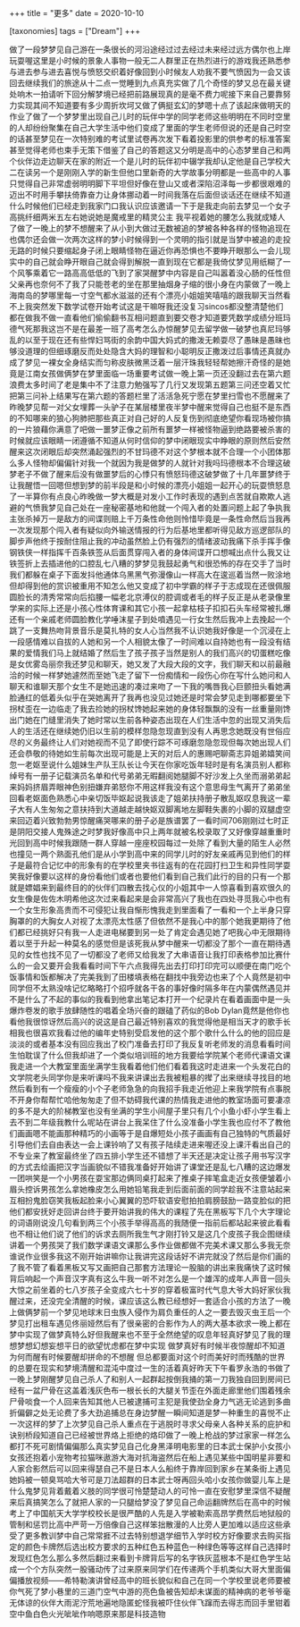 +++
title = "更多"
date = 2020-10-10

[taxonomies]
tags = ["Dream"]
+++ 

做了一段梦梦见自己游在一条很长的河沿途经过过去经过未来经过远方偶尔也上岸玩耍喔这里是小时候的景象人事物一般无二人群里正在热烈进行的游戏我还熟悉参与进去参与进去喜悦与愤怒交织着好像回到小时候友人劝我不要气愤因为一会又该回去继续我们的旅途从十二点一觉睡到九点真充实做了几个奇怪的梦又总在最关键处响木一拍请听下回分解梦境已经把前路展现真的是毫不费力呢接下来自己要靠努力实现其间不知道要有多少周折坎坷又做了俩挺玄幻的梦嗯十点了该起床做明天的作业了做了一个梦梦里出现自己儿时的玩伴中学的同学老师这些明明在不同时空里的人却纷纷聚集在自己大学生活中他们变成了里面的学生老师但说的还是自己时空的话甚至梦见在一次特别难的考试里试卷再次发下看着投影里的供参考的标准答案甚至觉得老师也束手无策下借鉴了自己的答题这又分明是高中的心态梦里自己和两个伙伴边走边聊天在家的附近一个是儿时的玩伴初中辍学我却认定他是自己学校大二在读另一个是刚刚入学的新生但他口里新奇的大学故事分明都是一些高中的人事只觉得自己非常虚弱明明脚下平坦但好像在登山又或者深陷沼泽每一步都很艰难的迈出不时用手攀扶倚靠奋力让身体挪动着一时间我落在后面但谈话还在继续不知道什么时候他们已经走到我家门口我认识应该邀请一下于是我走向前去梦见一个女子高挑纤细两米五左右她说她是魔戒里的精灵公主 我平视着她的腰怎么我就成矮人了做了一晚上的梦不想醒来了从小到大做过无数被追的梦被各种各样的怪物追现在也偶尔还会做一次两次这样的梦小时候得到一个灵明的指引就是当梦中被追的走投无路的时候只要缩起身子闭上眼睛怪物在逼近你再恐惧也不要睁开眼那么一会儿现实中的自己就会睁开眼自己就会得到解脱一直到现在它都是我倚仗梦见用纸糊了一个风筝乘着它一路高高低低的飞到了家哭醒梦中内容是自己叫嚣着没心肠的任性但父亲再也奈何不了我了只能苍老的坐在那里抽烟身子缩的很小身在内蒙做了一晚上海南岛的梦哪里每一寸空气都水滋滋的还有个漂亮小姐姐笑嘻嘻的跟我聊天当然看不上我突然发下数学试卷开始考试这是干嘛呀我还没复习sincos都没整清楚他们都在做我不做一直看他们偷偷翻书互相问题直到要交卷才知道要凭数学成绩分班玛德气死那我这岂不是在最差一班了高考怎么办惊醒梦见去留学做一破梦也真尼玛够乱的以至于现在还有些悍妇骂街的余韵中国大妈式的撒泼无赖耍尽了愚昧是愚昧也够没道理的但细琢磨反而处处隐含大妈的理智和小聪明反正撒泼过后事情还真就办成了梦见一裸女全身结实而匀称皮肤微黑泛着一层汗珠我轻轻帮她擦汗奇怪的是她竟是江南女孩做俩梦在梦里面临一场重要考试做一晚上第一页还没翻过去在第六题浪费太多时间了老是集中不了注意力勉强写了几行又发现第五题第三问还空着又忙把第三问补上结果写在第六题的答题栏里了活活急死宁愿在梦里扫雪也不愿醒来了昨晚梦见帮一对父女埋葬一头驴子在某层楼里夜半梦中醒来觉得自己也挺不是东西的不知哪来的狼心狗肺把那些真正对自己好的人反复伤到彻底绝望你看现场被你搞的一片狼藉你满意了吧做一噩梦正像之前所有噩梦一样被怪物逼到绝路要被杀害的时候就应该眼睛一闭遵循不知道从何时信仰的梦中闭眼现实中睁眼的原则然后安然醒来这次闭眼后却突然涌起强烈的不甘玛德不对这个梦根本就不合理一个小团体那么多人怪物却偏偏针对我一个就因为我是做梦的人就针对我吗玛德根本不合理这破梦老子不做了醒来后没有做噩梦后的心悸只有愤怒玛德这破梦做了十几年噩梦终于让我醒悟一回嗯但想到梦的前半段是和小时候的漂亮小姐姐一起开心的玩耍愤怒息了一半算你有点良心昨晚做一梦大概是对发小工作时表现的遇到点苦就自欺欺人逃避的气愤我梦见自己处在一座秘密基地和他就一个闯入者的处置问题上起了争执我主张杀掉万一是敌方的间谍则赔上千万条性命他则怜惜毕竟是一条性命然后当我再一次发现那个闯入者有疑似向外输送情报的行为后基地里都听得见敌方巡逻部队的脚步声他终于按耐住阻止我的冲动虽然脸上仍有强烈的情绪波动我痛下杀手挥手像钢铁侠一样指挥千百条铁签从后面贯穿闯入者的身体间谍开口想喊出点什么我又让铁签折上去插进他的口腔乱七八糟的梦梦见我鼓起勇气和很恐怖的存在交手了当时我们都躲在桌子下面发抖他通体乌黑黑气弥漫像山一样高大在逡巡着当然一败涂地但却得到他的赏识被重用不知怎么他又变成了初中学霸的样子于志成现在还很佩服圆脸长的清秀常常向后掐腰一幅老北京溥仪的腔调或者毛的样子反正是从老录像里学来的实际上还是小孩心性体育课和其它小孩一起拿枯枝子扣扣石头车经常被扎爆还有一个亲戚老师圆脸教化学唾沫星子到处噴遇见一行女生然后我冲上去挽起一个跳了一支舞热吻背景音乐是莫扎特的女人心当然我不认识她我好像是一个沉浸在上一段感情难以自拔的人她和另一个人相貌太像了一时间难以自持她也有一段没有结果的爱情我们马上就结婚了然后生了孩子孩子当然是别人的我们高兴的切蛋糕吃像是女优雾岛丽奈我还梦见和聊天，她又发了大段大段的文字，我们聊天和以前最融洽的时候一样梦她遽然而至她飞走了留下一份痴情和一段伤心你在写什么她问和人聊天和谁聊天那个女生不是她迅速的凑过来吻了一下我的嘴唇我心巨颤扭头看她满脸通红的低着头似乎在哭她离开了我再也没见过她还是时常会梦见走到哪都要坐下拐杖歪在一边临走了我去捡她的拐杖馋她起来她的身体轻飘飘的没有一丝重量刚馋出门她在门缝里消失了她时常以生前各种姿态出现在人们生活中忽的出现又消失后人的生活还在继续她仍旧以生前的模样忽隐忽现直到没有人再思念她既没有世俗应尽的义务最终让人们对她视而不见了即使行踪不可琢磨忽隐忽现但每次她出现人们还会恭敬的待她如生前每次出现可能是上天的对后人的惠赐吧聊斋志异姐弟嬉笑间忽一老妪至说什么姐妹生产队王队长让今天在你家吃饭年轻时是有名演员别人都称绰号有一册子记载演员名单和代号弟弟无暇翻阅她腿脚不好沙发上久坐而溺弟弟起来妈妈挤眉弄眼神色别扭嫌弃弟怒你不用这样我没有这个意思母生气离开了弟弟坐回看老妪面色熟悉心中亲切饭毕妪起说我该走了姐弟扶持册子散乱妪叹息我这一辈子大有人生匆匆之意扶持到大道越走越快妪双脚离地左脚鞋失裹的小脚的双腿虚空来回迈着兴致勃勃男惊醒痛哭哪来的册子必是族谱罢了一看时间706刚刚过七时正是阴阳交接人鬼殊途之时梦我好像高中只上两年就被名校录取了又好像穿越重重时光回到高中时候我跟随一群人穿越一座座校园每过一处除了看到大量的陌生人必然也撞见一两个熟面孔他们是从小学到高中来的同学儿时的好友亲戚再见到他们的样子是最符合记忆中的形象有的在学校里夹书往返有的在花园打扫卫生和异性同学耍笑我好像要以这样的身份看他们或者也要他们看到自己我们此行的目的只有一个那就是嫖娼来到最终目的的伙伴们四散去找心仪的小姐其中一人惊喜看到喜欢很久的女生像是佐佐木明希他这次过来看起来是会非常高兴了我也在四处寻觅我心中也有一个女生形象高贵而不可侵犯让我自惭形愧我走到里面看了一看和一个上半身只穿胸罩的的大胸女人对视了太漂亮太性感了但依然不是我心中的那个她我更期待了他们都已经挑好只有我一人走进电梯要到另一处了肯定会遇见她了吧我心中无限期待着以至于升起一种莫名的感觉但是该死我从梦中醒来一切都没了那个一直在期待遇见的女性也找不见了一切都没了老师又给我发了大串语音让我打印表格参加比赛什么的一会又要开会我看看时间下午六点我得先出去打印打印完可以顺便在南门吃个饭事情和饭都解决了完美我到了田楼填表格在翻找中我旁边也来了个人竟然是初中同学但不太熟没啥记忆略略打个招呼就各干各的事好像时隔多年在内蒙偶然遇见并不是什么了不起的事似的我看到他拿出笔记本打开一个纪录片在看着画面中是一头爆炸卷发的歌手放肆随性的唱着全场兴奋的跟磕了药似的Bob Dylan竟然是他你也看他我很惊讶然后高兴的说这是自己最近特别喜欢的我觉得他是相当天才的歌手长相我也很喜欢我看过他的编年史特别受启发他的这个那个歌什么什么的他的回应是淡淡的或者基本没有回应我出了校门准备去打印了我反复听老师发的消息看看时间生怕耽误了什么但我却进了一个类似培训班的地方我要给学院某个老师代课语文课我走进一个大教室里面坐满学生我看着他们他们看着我这时走进来一个头发花白的文学院老头同学你是来听课吗不我来讲课出去我被粗暴的撵了出来继续寻找目的地然后看到有一个瘦瘦的小个子老师急急的向我招手我走近他迎上来我学院有点事脱不开身你帮帮忙哈他匆匆走了但不妨碍我代课的热情我走进他的教室场面可要凄凉的多不是大的阶梯教室也没有坐满的学生小间屋子里只有几个小鱼小虾小学生看上去不到二年级我教什么呢站在讲台上我呆住了什么没准备小学生我也应付不了教他们画画嗯不能画那种精巧的小画等于是自爆短处小孩子画画有自己独特的气质最好引导他们去自由表达一会上课铃响了又有孩子陆续走进来喔还没上课汗看出自己的不专业来了教室最终坐了四五排小学生还不错想了半天还是决定让孩子用书写汉字的方式去绘画把汉字当画貌似不错我准备好开始讲了课堂还是乱七八糟的这边爆发一团哄笑是一个小男孩在耍宝那边俩同桌打起来了推桌子摔笔盒走近女孩便皱着小眉头控诉男孩怎么拿她橡皮怎么用她铅笔我走到后面前面的同学趁我不注意站起来互相扮鬼脸窃笑我板起脸来小心翼翼的恐吓软语安慰拍拍肩膀鼓励一路变脸似的把他们都安抚好走回讲台终于要开始讲我的伟大的课程了先在黑板写下几个大字理论的词语刚说没几句看到两三个小孩手举得高高的我随便一指前后都站起来彼此看看也不相让他们说了他们的诉求去厕所我生气才刚打铃又是这几个皮孩子我企图继续讲着一个男孩哭了我们数学课语文课那么多作业做都做不完美术课又那么多我无奈谁说作业很多我这不刚开始讲嘛你让我讲完这段话好不讲完就没了然后是你们画的了我不管了看着黑板又写又画把自己那套方法理论一股脑的讲出来我痛快了这时候背后响起一个声音汉字真有这么牛我一听不对怎么是一个雄浑的成年人声音一回头大惊之前坐着的七八岁孩子全变成六七十岁的穿着极富时代气息大爷大妈好家伙我醒过来，还没完全清醒的时候，课应该这么教已经想好一套适合小孩的方法了一晚上做俩梦前一个梦见地球末日虫族入侵作为肩负重任的人之一要去毁灭虫王后一个梦见打出租车遇见佟丽娅然后有了很亲密的合影作为人的两大基本欲求一晚上都在梦中实现了做梦真特么好但我醒来也不至于全然绝望的叹息年轻真好梦见了我的理想梦想幻想妄想平日的欲望忧虑都在梦中实现 做梦真好有时候半夜惊醒却不知道为何而醒有时候要醒却拼命的不想醒 但总都要面对这个时而美好时而残酷的世界的总要在现实和梦境清醒和混沌中度过一生的活着真好昨天下午看罗永浩的书做了一晚上梦刚醒梦见自己杀人了和别人一起群起按倒我捅的第一刀我独自回到房间已经有一盆尸骨在这盖着浅灰色布一根长长的大腿关节歪在外面走廊里他们围着残余尸骨啖食一个人回来告知其他人已被逮捕可主犯是我使劲全身力气逃无论逃到多曲折偏僻之处无论费了多大劲追捕总在身边梦醒一瞬间知道是梦一种重生的喜悦不止一次这样的梦了上次梦见自己杀人重点在于逃脱时寻求父母亲人各种关系的庇护和诀别桥段知道自己已经被世界烙上拒绝的烙印做了一晚上枪战的梦过家家一样怎么都打不死可剧情偏偏那么真实梦见自己化身黑泽明电影里的日本武士保护小女孩小女孩还抱着小宠物考拉猫咪遨游大海对抗海盗然后在船上遇见某些中国明星非要和人家合影然后可以回来得瑟自己不是日本人么船终于靠岸回到家乡在某条街上遇见她妈被一顿臭骂哈大爷可是刀法超群的日本武士呀再回头哈小女孩你做婴儿车上是什么鬼梦见背着戴着义肢的同学很可怜楚楚动人的可怜一直在安慰梦里深信不疑醒来后真搞笑怎么了就把人家的一只腿给梦没了梦见自己命运翻牌然后在高中的时候考上了中国航天大学学校校长是很严酷的人先是入学被勒索高昂学费然后地狱般的管制和惩罚比高中严苛一万倍像自己这样笨拙散漫的人比旁人更加难以适应这些承受了更多教训梦中自己常常捱不过去特别想退学细节入学时校方好像要求去购买指定的颜色卡牌然后选出校方要求的五种红色五种蓝色一种绿色等等这样自己选择时发现红色怎么那么多然后翻过来看到卡牌背后写的名字铁灰蓝根本不是红色学生站成一个个方队突然一股骚动传了过来原来同学们在传递两个手机类似大哥大里面偏偏播放视频――希特勒演讲曾经高中的班长貌似和自己在同一个学校里说老师要被你气死了梦小巷里的三道门空气中游的亮色鱼被告知却未谋面的精神病的老爷爷毫无体谅的伙伴大雨泥泞荒地遍地隐匿蛇怪我被吓住伙伴飞蹿而去得志而回手里钳着空中鱼白色火光呲呲作响嗯原来那是科技造物
